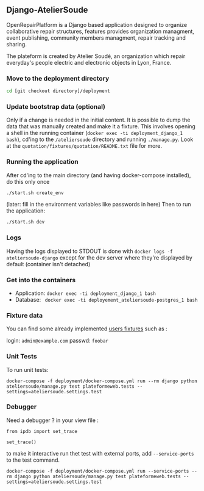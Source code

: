 ## Django-AtelierSoude

OpenRepairPlatform is a Django based application designed to organize collaborative repair structures, features provides organization managment, event publishing, community members managment, repair tracking and sharing.

The plateform is created by Atelier Soudé, an organization which repair everyday's people electric and electronic objects in Lyon, France.

### Move to the deployment directory

```bash
cd [git checkout directory]/deployment
```

### Update bootstrap data (optional)

Only if a change is needed in the initial content. It is possible to dump the
data that was manually created and make it a fixture. This involves opening a
shell in the running container (`docker exec -ti deployment_django_1 bash`), cd'ing
to the `/ateliersoude` directory and running `./manage.py`. Look at the
`quotation/fixtures/quotation/README.txt` file for more.

### Running the application

After cd'ing to the main directory (and having docker-compose installed), do this only once
```bash
./start.sh create_env
```

(later: fill in the environment variables like passwords in here)
Then to run the application:

```bash
./start.sh dev
```

### Logs

Having the logs displayed to STDOUT is done with `docker logs -f ateliersoude-django`
except for the dev server where they're displayed by default (container isn't detached)

### Get into the containers

- Application:  `docker exec -ti deployment_django_1 bash`
- Database: ` docker exec -ti deployement_ateliersoude-postgres_1 bash`

### Fixture data

You can find some already implemented [users fixtures](users/fixtures/users/001_users.json) such as :

login: `admin@example.com`
passwd: `foobar`

### Unit Tests

To run unit tests:

`docker-compose -f deployment/docker-compose.yml run --rm django python ateliersoude/manage.py test plateformeweb.tests --settings=ateliersoude.settings.test`

### Debugger

Need a debugger ? in your view file :

```
from ipdb import set_trace

set_trace()
```

to make it interactive run thet test with external ports, add `--service-ports` to the test command.

`docker-compose -f deployment/docker-compose.yml run --service-ports --rm django python ateliersoude/manage.py test plateformeweb.tests --settings=ateliersoude.settings.test`



